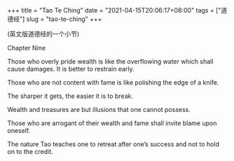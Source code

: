 +++
title = "Tao Te Ching"
date = "2021-04-15T20:06:17+08:00"
tags = ["道德经"]
slug = "tao-te-ching"
+++

(英文版道德经的一个小节)

Chapter Nine

Those who overly pride wealth is like the overflowing water which shall cause damages. It is better to restrain early.

Those who are not content with fame is like polishing the edge of a knife.

The sharper it gets, the easier it is to break.

Wealth and treasures are but illusions that one cannot possess.

Those who are arrogant of their wealth and fame shall invite blame upon oneself.

The nature Tao teaches one to retreat after one’s success and not to hold on to the credit.
